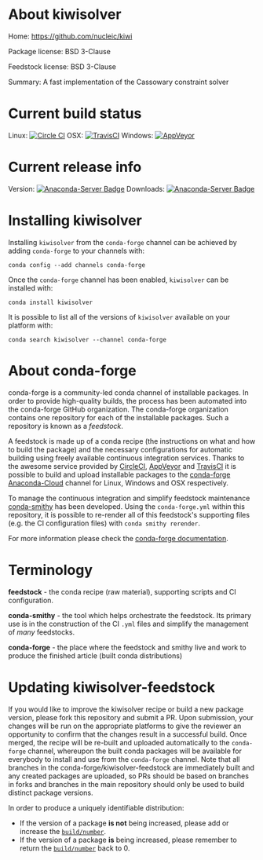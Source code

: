 About kiwisolver
================

Home: https://github.com/nucleic/kiwi

Package license: BSD 3-Clause

Feedstock license: BSD 3-Clause

Summary: A fast implementation of the Cassowary constraint solver



Current build status
====================

Linux: [![Circle CI](https://circleci.com/gh/conda-forge/kiwisolver-feedstock.svg?style=shield)](https://circleci.com/gh/conda-forge/kiwisolver-feedstock)
OSX: [![TravisCI](https://travis-ci.org/conda-forge/kiwisolver-feedstock.svg?branch=master)](https://travis-ci.org/conda-forge/kiwisolver-feedstock)
Windows: [![AppVeyor](https://ci.appveyor.com/api/projects/status/github/conda-forge/kiwisolver-feedstock?svg=True)](https://ci.appveyor.com/project/conda-forge/kiwisolver-feedstock/branch/master)

Current release info
====================
Version: [![Anaconda-Server Badge](https://anaconda.org/conda-forge/kiwisolver/badges/version.svg)](https://anaconda.org/conda-forge/kiwisolver)
Downloads: [![Anaconda-Server Badge](https://anaconda.org/conda-forge/kiwisolver/badges/downloads.svg)](https://anaconda.org/conda-forge/kiwisolver)

Installing kiwisolver
=====================

Installing `kiwisolver` from the `conda-forge` channel can be achieved by adding `conda-forge` to your channels with:

```
conda config --add channels conda-forge
```

Once the `conda-forge` channel has been enabled, `kiwisolver` can be installed with:

```
conda install kiwisolver
```

It is possible to list all of the versions of `kiwisolver` available on your platform with:

```
conda search kiwisolver --channel conda-forge
```


About conda-forge
=================

conda-forge is a community-led conda channel of installable packages.
In order to provide high-quality builds, the process has been automated into the
conda-forge GitHub organization. The conda-forge organization contains one repository
for each of the installable packages. Such a repository is known as a *feedstock*.

A feedstock is made up of a conda recipe (the instructions on what and how to build
the package) and the necessary configurations for automatic building using freely
available continuous integration services. Thanks to the awesome service provided by
[CircleCI](https://circleci.com/), [AppVeyor](http://www.appveyor.com/)
and [TravisCI](https://travis-ci.org/) it is possible to build and upload installable
packages to the [conda-forge](https://anaconda.org/conda-forge)
[Anaconda-Cloud](http://docs.anaconda.org/) channel for Linux, Windows and OSX respectively.

To manage the continuous integration and simplify feedstock maintenance
[conda-smithy](http://github.com/conda-forge/conda-smithy) has been developed.
Using the ``conda-forge.yml`` within this repository, it is possible to re-render all of
this feedstock's supporting files (e.g. the CI configuration files) with ``conda smithy rerender``.

For more information please check the [conda-forge documentation](https://conda-forge.org/docs/).

Terminology
===========

**feedstock** - the conda recipe (raw material), supporting scripts and CI configuration.

**conda-smithy** - the tool which helps orchestrate the feedstock.
                   Its primary use is in the construction of the CI ``.yml`` files
                   and simplify the management of *many* feedstocks.

**conda-forge** - the place where the feedstock and smithy live and work to
                  produce the finished article (built conda distributions)


Updating kiwisolver-feedstock
=============================

If you would like to improve the kiwisolver recipe or build a new
package version, please fork this repository and submit a PR. Upon submission,
your changes will be run on the appropriate platforms to give the reviewer an
opportunity to confirm that the changes result in a successful build. Once
merged, the recipe will be re-built and uploaded automatically to the
`conda-forge` channel, whereupon the built conda packages will be available for
everybody to install and use from the `conda-forge` channel.
Note that all branches in the conda-forge/kiwisolver-feedstock are
immediately built and any created packages are uploaded, so PRs should be based
on branches in forks and branches in the main repository should only be used to
build distinct package versions.

In order to produce a uniquely identifiable distribution:
 * If the version of a package **is not** being increased, please add or increase
   the [``build/number``](http://conda.pydata.org/docs/building/meta-yaml.html#build-number-and-string).
 * If the version of a package **is** being increased, please remember to return
   the [``build/number``](http://conda.pydata.org/docs/building/meta-yaml.html#build-number-and-string)
   back to 0.